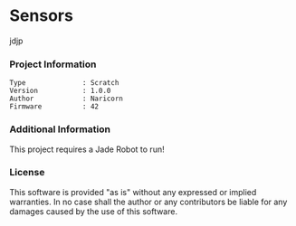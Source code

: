 Sensors
================

jdjp

### Project Information
```
Type              : Scratch
Version           : 1.0.0
Author            : Naricorn
Firmware          : 42
```

### Additional Information
This project requires a Jade Robot to run!

### License
This software is provided "as is" without any expressed or implied warranties.  In no case shall the author or any contributors be liable for any damages caused by the use of this software.

